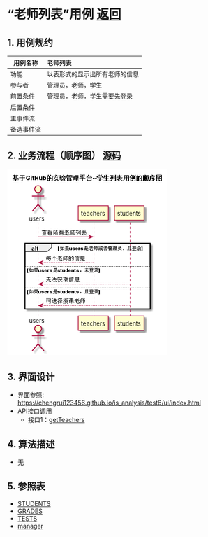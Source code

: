 # “老师列表”用例 [返回](../README.md)
## 1. 用例规约

|用例名称|老师列表|
|-------|:-------------|
|功能|以表形式的显示出所有老师的信息|
|参与者|管理员，老师，学生|
|前置条件|管理员，老师，学生需要先登录|
|后置条件| |
|主事件流| |
|备选事件流| |

## 2. 业务流程（顺序图） [源码](../src/sequence老师列表.puml)
![sequence老师列表.png](../sequence老师列表.png) 

## 3. 界面设计
- 界面参照: https://chengrui123456.github.io/is_analysis/test6/ui/index.html
- API接口调用
    - 接口1：[getTeachers](../接口/getTeachers.md) 

## 4. 算法描述

- 无
    
## 5. 参照表

- [STUDENTS](../数据库设计.md/#STUDENTS)
- [GRADES](../数据库设计.md/#GRADES)
- [TESTS](../数据库设计.md/#TESTS)
- [manager](../数据库设计.md/#manager)

